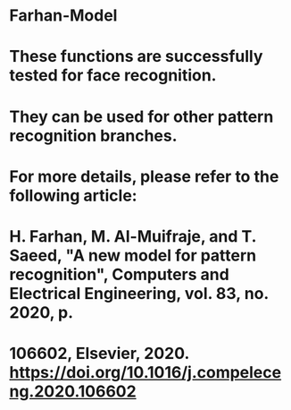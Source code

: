 # Farhan-Model
# These functions are successfully tested for face recognition.
# They can be used for other pattern recognition branches.
# For more details, please refer to the following article:
# H. Farhan, M. Al-Muifraje, and T. Saeed, "A new model for pattern recognition", Computers and Electrical Engineering, vol. 83, no. 2020, p.
# 106602, Elsevier, 2020. https://doi.org/10.1016/j.compeleceng.2020.106602
